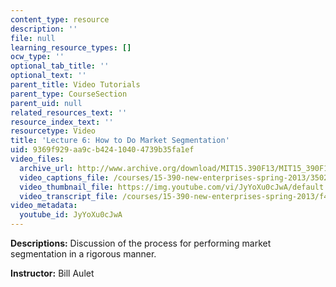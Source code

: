 ```yaml
---
content_type: resource
description: ''
file: null
learning_resource_types: []
ocw_type: ''
optional_tab_title: ''
optional_text: ''
parent_title: Video Tutorials
parent_type: CourseSection
parent_uid: null
related_resources_text: ''
resource_index_text: ''
resourcetype: Video
title: 'Lecture 6: How to Do Market Segmentation'
uid: 9369f929-aa9c-b424-1040-4739b35fa1ef
video_files:
  archive_url: http://www.archive.org/download/MIT15.390F13/MIT15_390F13_lec06_300k.mp4
  video_captions_file: /courses/15-390-new-enterprises-spring-2013/3502e87c8e2b5d7cbd574e9d1b66e1be_JyYoXu0cJwA.vtt
  video_thumbnail_file: https://img.youtube.com/vi/JyYoXu0cJwA/default.jpg
  video_transcript_file: /courses/15-390-new-enterprises-spring-2013/f492a3b569b07985e6e6f8748a5d0e86_JyYoXu0cJwA.pdf
video_metadata:
  youtube_id: JyYoXu0cJwA
---
```


**Descriptions:** Discussion of the process for performing market segmentation in a rigorous manner.

**Instructor:** Bill Aulet